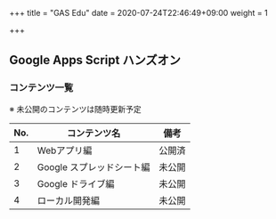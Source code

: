 +++
title = "GAS Edu"
date = 2020-07-24T22:46:49+09:00
weight = 1

+++

## Google Apps Script ハンズオン

### コンテンツ一覧
※ 未公開のコンテンツは随時更新予定

| No. | コンテンツ名 | 備考 |
| --- | ---------- | --- |
| 1   | Webアプリ編  | 公開済 |
| 2   | Google スプレッドシート編| 未公開 |
| 3   | Google ドライブ編| 未公開 |
| 4   | ローカル開発編| 未公開 |
